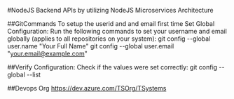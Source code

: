 #NodeJS Backend APIs by utilizing NodeJS Microservices Architecture

##GitCommands
To setup the userid and and email first time
Set Global Configuration: Run the following commands to set your username and email globally 
(applies to all repositories on your system): 
git config --global user.name "Your Full Name"
git config --global user.email "your.email@example.com"

##Verify Configuration: Check if the values were set correctly:
git config --global --list


##Devops Org
https://dev.azure.com/TSOrg/TSystems